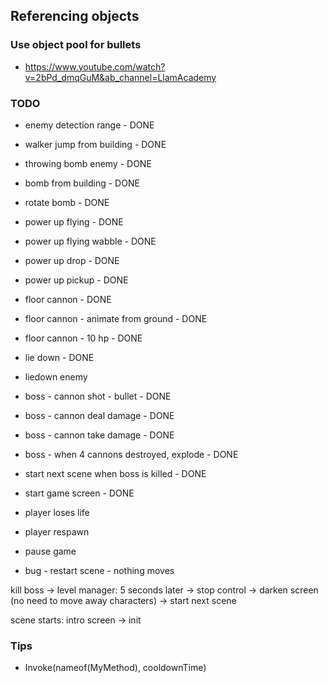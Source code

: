 ﻿## Referencing objects

### Use object pool for bullets
* https://www.youtube.com/watch?v=2bPd_dmqGuM&ab_channel=LlamAcademy

### TODO
* enemy detection range - DONE
* walker jump from building - DONE
* throwing bomb enemy - DONE
* bomb from building - DONE
* rotate bomb - DONE
* power up flying - DONE
* power up flying wabble - DONE
* power up drop - DONE
* power up pickup - DONE
* floor cannon - DONE
* floor cannon - animate from ground - DONE
* floor cannon - 10 hp - DONE
* lie down - DONE
* liedown enemy
* boss - cannon shot - bullet - DONE
* boss - cannon deal damage - DONE
* boss - cannon take damage - DONE
* boss - when 4 cannons destroyed, explode - DONE

* start next scene when boss is killed - DONE
* start game screen - DONE
* player loses life
* player respawn
* pause game

* bug - restart scene - nothing moves


kill boss -> level manager:
5 seconds later -> stop control -> darken screen (no need to move away characters) -> start next scene

scene starts:
intro screen -> init


### Tips
* Invoke(nameof(MyMethod), cooldownTime)